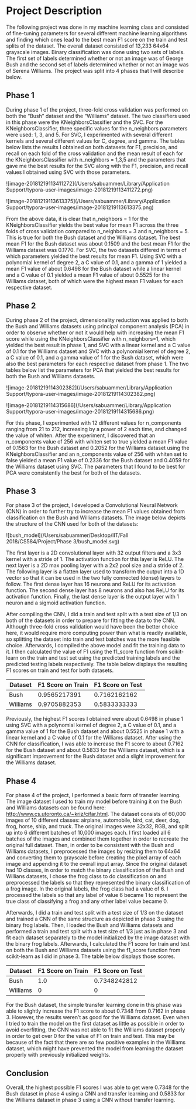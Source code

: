 # Project Description

The following project was done in my machine learning class and consisted of fine-tuning parameters for several different machine learning algorithms and finding which ones lead to the best mean F1 score on the train and test splits of the dataset. The overall dataset consisted of 13,233 64x64 grayscale images. Binary classification was done using two sets of labels. The first set of labels determined whether or not an image was of George Bush and the second set of labels determined whether or not an image was of Serena Williams. The project was split into 4 phases that I will describe below.

## Phase 1

During phase 1 of the project, three-fold cross validation was performed on both the “Bush”
dataset and the “Williams” dataset. The two classifiers used in this phase were the
KNeighborsClassifier and the SVC. For the KNeighborsClassifier, three specific values for the
n_neighbors parameters were used: 1, 3, and 5. For SVC, I experimented with several different
kernels and several different values for C, degree, and gamma. The tables below lists the results
I obtained on both datasets for F1, precision, and recall on each fold of the cross validation and
the mean result of each for the KNeighborsClassifier with n_neighbors = 1,3,5 and the
parameters that gave me the best results for the SVC along with the F1, precision, and recall
values I obtained using SVC with those parameters.



![image-20181219113411272](/Users/sabuammer/Library/Application Support/typora-user-images/image-20181219113411272.png)



![image-20181219113613375](/Users/sabuammer/Library/Application Support/typora-user-images/image-20181219113613375.png)



From the above data, it is clear that n_neighbors = 1 for the KNeighborsClassifier yields the best value for mean F1 across the three folds of cross validation compared to n_neighbors = 3 and n_neighbors = 5. This is true for both the Bush dataset and the Williams dataset. The best mean F1 for the Bush dataset was about 0.1509 and the best mean F1 for the Williams dataset was 0.1770. For SVC, the two datasets differed in terms of which parameters yielded the best results for mean F1. Using SVC with a polynomial kernel of degree 2, a C value of 0.1, and a gamma of 1 yielded a mean F1 value of about 0.6498 for the Bush dataset while a linear kernel and a C value of 0.1 yielded a mean F1 value of about 0.5525 for the Williams dataset, both of which were the highest mean F1 values for each respective dataset.

## Phase 2

During phase 2 of the project, dimensionality reduction was applied to both the Bush and
Williams datasets using principal component analysis (PCA) in order to observe whether or not
it would help with increasing the mean F1 score while using the KNeighborsClassifier with
n_neighbors=1, which yielded the best result in phase 1, and SVC with a linear kernel and a C
value of 0.1 for the Williams dataset and SVC with a polynomial kernel of degree 2, a C value of
0.1, and a gamma value of 1 for the Bush dataset, which were also the best parameters for each
respective dataset from phase 1. The two tables below list the parameters for PCA that yielded
the best results for both the Bush and Williams datasets.



![image-20181219114302382](/Users/sabuammer/Library/Application Support/typora-user-images/image-20181219114302382.png)



![image-20181219114315686](/Users/sabuammer/Library/Application Support/typora-user-images/image-20181219114315686.png)



For this phase, I experimented with 12 different values for n_components ranging from 21 to
212, increasing by a power of 2 each time, and changed the value of whiten. After the
experiment, I discovered that an n_components value of 256 with whiten set to true yielded a
mean F1 value of 0.1563 for the Bush dataset and 0.2052 for the Williams dataset using the
KNeighborsClassifier and an n_components value of 256 with whiten set to false yielded a
mean F1 value of 0.2336 for the Bush dataset and 0.4059 for the Williams dataset using SVC.
The parameters that I found to be best for PCA were consistently the best for both of the
datasets.

## Phase 3

For phase 3 of the project, I developed a Convolutional Neural Network (CNN) in order to further try to increase the mean F1 values obtained from classification on the Bush and Williams datasets. The image below depicts the structure of the CNN used for both of the datasets:

![bush_model](/Users/sabuammer/Desktop/IIT/Fall 2018/CS584/Project/Phase 3/bush_model.svg)

The first layer is a 2D convolutional layer with 32 output filters and a 3x3 kernel with a stride of 1. The activation function for this layer is ReLU. The next layer is a 2D max pooling layer with a 2x2 pool size and a stride of 2. The following layer is a flatten layer used to transform the output into a 1D vector so that it can be used in the two fully connected (dense) layers to follow. The first dense layer has 16 neurons and ReLU for its activation function. The second dense layer has 8 neurons and also has ReLU for its activation function. Finally, the last dense layer is the output layer with 1 neuron and a sigmoid activation function. 

After compiling the CNN, I did a train and test split with a test size of 1/3 on both of the datasets in order to prepare for fitting the data to the CNN. Although three-fold cross validation would have been the better choice here, it would require more computing power than what is readily available, so splitting the dataset into train and test batches was the more feasible choice. Afterwards, I compiled the above model and fit the training data to it. I then calculated the value of F1 using the f1_score function from scikit-learn on the train and test set using the predicted training labels and the predicted testing labels respectively. The table below displays the resulting F1 scores on train and test for both datasets.



| **Dataset** | **F1 Score on Train** | **F1 Score on Test** |
| ----------- | --------------------- | -------------------- |
| Bush        | 0.9565217391          | 0.7162162162         |
| Williams    | 0.9705882353          | 0.5833333333         |



Previously, the highest F1 scores I obtained were about 0.6498 in phase 1 using SVC with a polynomial kernel of degree 2, a C value of 0.1, and a gamma value of 1 for the Bush dataset and about 0.5525 in phase 1 with a linear kernel and a C value of 0.1 for the Williams dataset. After using the CNN for classification, I was able to increase the F1 score to about 0.7162 for the Bush dataset and about 0.5833 for
the Williams dataset, which is a significant improvement for the Bush dataset and a slight improvement for the Williams dataset.

## Phase 4

For phase 4 of the project, I performed a basic form of transfer learning. The image dataset I used to train my model before training it on the Bush and Williams datasets can be found here: <http://www.cs.utoronto.ca/~kriz/cifar.html>. The dataset consists of 60,000 images of 10 different classes: airplane, automobile, bird, cat, deer, dog, frog, horse, ship, and truck. The original images were 32x32, RGB, and split up into 6 different batches of 10,000 images each. I first loaded all 6 batches of the images and combined them together in order to recreate the original full dataset. Then, in order to be consistent with the Bush and Williams datasets, I preprocessed the images by resizing them to 64x64 and converting them to grayscale before creating the pixel array of each image and appending it to the overall input array. Since the original dataset had 10 classes, in order to match the binary classification of the Bush and Willians datasets, I chose the frog class to do classification on and preprocessed the labels so that they represented the binary classification of a frog image. In the original labels, the frog class had a value of 6. I processed the labels so that any label of value 6 became 1 to represent the true class of classifying a frog and any other label value became 0. 

Afterwards, I did a train and test split with a test size of 1/3 on the dataset and trained a CNN  of the same structure as depicted in phase 3 using the binary frog labels. Then, I loaded the Bush and Williams datasets and performed a train and test split with a test size of 1/3 just as in phase 3 and fit each dataset separately to the model initialized by the image dataset with the binary frog labels. Afterwards, I calculated the F1 score for train and test on both the Bush and Williams datasets using the f1_score function from scikit-learn as I did in phase 3. The table below displays those scores.



| **Dataset** | **F1 Score on Train** | **F1 Score on Test** |
| ----------- | --------------------- | -------------------- |
| Bush        | 1.0                   | 0.7348242812         |
| Williams    | 0                     | 0                    |



For the Bush dataset, the simple transfer learning done in this phase was able to slightly increase
the F1 score to about 0.7348 from 0.7162 in phase 3. However, the results weren’t as good for the Williams dataset. Even when I tried to train the model on the first dataset as little as possible in order to avoid overfitting, the CNN was not able to fit the Williams dataset properly in order to get over 0 for the value of F1 on train and test. This may be because of the fact that there are so few positive examples in the Williams dataset, which might have prevented the model from learning the dataset properly with previously initialized weights.

## Conclusion

Overall, the highest possible F1 scores I was able to get were 0.7348 for the Bush dataset in phase 4 using a CNN and transfer learning and 0.5833 for the Williams dataset in phase 3 using a CNN without transfer learning. 
